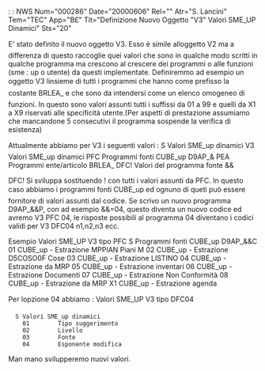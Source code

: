  :  : NWS Num="000286" Date="20000606" Rel="" Atr="S. Lancini" Tem="TEC" App="B£" Tit="Definizione Nuovo Oggetto  "V3" Valori SME_UP Dinamici" Sts="20"

E' stato definito il nuovo oggetto V3. Esso è simile alloggetto V2 ma a differenza di questo raccoglie quei valori che sono in qualche modo scritti in qualche programma ma crescono al crescere
dei programmi o alle funzioni (sme : up o utente) da questi implementate.
Definiremmo ad esempio un oggetto V3 linsieme di tutti i programmi che hanno come prefisso la costante BRLEA_ e che sono da intendersi come un elenco omogeneo di funzioni. In questo sono valori assunti tutti i suffissi da 01 a 99 e quelli da X1 a X9 riservati alle specificità utente.(Per aspetti di prestazione assumiamo che mancandone 5 consecutivi il programma sospende la
verifica di esistenza)

Attualmente abbiamo per V3 i seguenti valori : 
     S Valori SME_up dinamici
     V3        Valori SME_up dinamici
     PFC       Programmi fonti CUBE_up D9AP_&
     PEA       Programmi ente/articolo BRLEA_
     DFC!      Valori del programma fonte &&

DFC! Si sviluppa sostituendo ! con tutti i valori assunti da PFC. In questo caso abbiamo i programmi fonti CUBE_up ed ognuno di queti può essere fornitore di valori assunti dal codice. Se
scrivo un nuovo programma D9AP_&&P, con ad esempio &&=04, questo diventa un nuovo codice ed avremo
V3  PFC  04, le risposte possibili al  programma 04 diventano i codici validi per V3 DFC04 n1,n2,n3
ecc.

Esempio
 Valori SME_UP V3 tipo PFC
  S Programmi fonti CUBE_up D9AP_&&C
    01        CUBE_up - Estrazione MPPIAN Piani M
    02        CUBE_up - Estrazione D5COSO0F Cose
    03        CUBE_up - Estrazione LISTINO
    04        CUBE_up - Estrazione da MRP
    05        CUBE_up - Estrazione inventari
    06        CUBE_up - Estrazione Documenti
    07        CUBE_up - Estrazione Non Conformità
    08        CUBE_up - Estrazione da MRP
    X1        CUBE_up - Estrazione agenda

Per lopzione 04 abbiamo : 
  Valori SME_UP V3 tipo DFC04

      S Valori SME_up dinamici
        01        Tipo suggerimento
        02        Livello
        03        Fonte
        04        Esponente modifica

Man mano svilupperemo nuovi valori.



